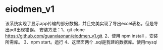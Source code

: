 # eiodmen_v1
该系统实现了显示app传输的部分数据，并且完美实现了导出excel表格。但是导出pdf出现错误。
安装方法：1、git clone https://github.com/guanxiaonan/eiodmen_v1.git.
         2、使用 npm install ，安装所需库。
         3、npm start。运行
         4、这里面两个 .sql是我建的数据库。使用mysql

